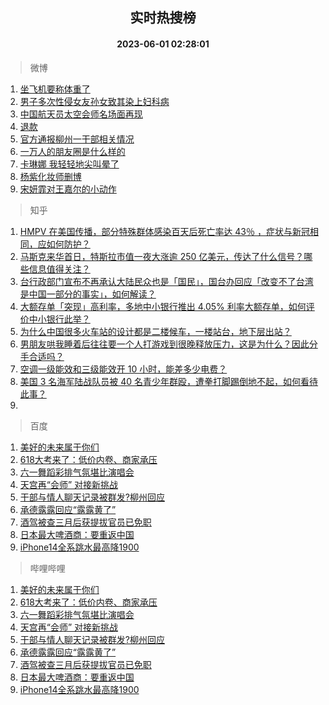 <div align="center"><h2>实时热搜榜</h2><h4>2023-06-01 02:28:01</h4></div>

> 微博  

1. [坐飞机要称体重了](https://s.weibo.com/weibo?q=%23%E5%9D%90%E9%A3%9E%E6%9C%BA%E8%A6%81%E7%A7%B0%E4%BD%93%E9%87%8D%E4%BA%86%23&t=31&band_rank=1&Refer=top)<br />
2. [男子多次性侵女友孙女致其染上妇科病](https://s.weibo.com/weibo?q=%23%E7%94%B7%E5%AD%90%E5%A4%9A%E6%AC%A1%E6%80%A7%E4%BE%B5%E5%A5%B3%E5%8F%8B%E5%AD%99%E5%A5%B3%E8%87%B4%E5%85%B6%E6%9F%93%E4%B8%8A%E5%A6%87%E7%A7%91%E7%97%85%23&t=31&band_rank=2&Refer=top)<br />
3. [中国航天员太空会师名场面再现](https://s.weibo.com/weibo?q=%23%E4%B8%AD%E5%9B%BD%E8%88%AA%E5%A4%A9%E5%91%98%E5%A4%AA%E7%A9%BA%E4%BC%9A%E5%B8%88%E5%90%8D%E5%9C%BA%E9%9D%A2%E5%86%8D%E7%8E%B0%23&t=31&band_rank=3&Refer=top)<br />
4. [退款](https://s.weibo.com/weibo?q=%E9%80%80%E6%AC%BE&t=31&band_rank=4&Refer=top)<br />
5. [官方通报柳州一干部相关情况](https://s.weibo.com/weibo?q=%23%E5%AE%98%E6%96%B9%E9%80%9A%E6%8A%A5%E6%9F%B3%E5%B7%9E%E4%B8%80%E5%B9%B2%E9%83%A8%E7%9B%B8%E5%85%B3%E6%83%85%E5%86%B5%23&t=31&band_rank=5&Refer=top)<br />
6. [一万人的朋友圈是什么样的](https://s.weibo.com/weibo?q=%23%E4%B8%80%E4%B8%87%E4%BA%BA%E7%9A%84%E6%9C%8B%E5%8F%8B%E5%9C%88%E6%98%AF%E4%BB%80%E4%B9%88%E6%A0%B7%E7%9A%84%23&t=31&band_rank=6&Refer=top)<br />
7. [卡琳娜 我轻轻地尖叫晕了](https://s.weibo.com/weibo?q=%E5%8D%A1%E7%90%B3%E5%A8%9C%20%E6%88%91%E8%BD%BB%E8%BD%BB%E5%9C%B0%E5%B0%96%E5%8F%AB%E6%99%95%E4%BA%86&t=31&band_rank=7&Refer=top)<br />
8. [杨紫化妆师删博](https://s.weibo.com/weibo?q=%23%E6%9D%A8%E7%B4%AB%E5%8C%96%E5%A6%86%E5%B8%88%E5%88%A0%E5%8D%9A%23&t=31&band_rank=8&Refer=top)<br />
9. [宋妍霏对王嘉尔的小动作](https://s.weibo.com/weibo?q=%23%E5%AE%8B%E5%A6%8D%E9%9C%8F%E5%AF%B9%E7%8E%8B%E5%98%89%E5%B0%94%E7%9A%84%E5%B0%8F%E5%8A%A8%E4%BD%9C%23&t=31&band_rank=9&Refer=top)<br />

> 知乎  

1. [HMPV 在美国传播，部分特殊群体感染百天后死亡率达 43％ ，症状与新冠相同，应如何防护？](https://www.zhihu.com/question/603980078)<br />
2. [马斯克来华首日，特斯拉市值一夜大涨逾 250 亿美元，传达了什么信号？哪些信息值得关注？](https://www.zhihu.com/question/604022867)<br />
3. [台行政部门宣布不再承认大陆民众也是「国民」，国台办回应「改变不了台湾是中国一部分的事实」，如何解读？](https://www.zhihu.com/question/604009085)<br />
4. [大额存单「突现」高利率，多地中小银行推出 4.05% 利率大额存单，如何评价中小银行此举？](https://www.zhihu.com/question/604069185)<br />
5. [为什么中国很多火车站的设计都是二楼候车，一楼站台，地下层出站？](https://www.zhihu.com/question/21422520)<br />
6. [男朋友哄我睡着后往往要一个人打游戏到很晚释放压力，这是为什么？因此分手合适吗？](https://www.zhihu.com/question/597228825)<br />
7. [空调一级能效和三级能效开 10 小时，能差多少电费？](https://www.zhihu.com/question/329341284)<br />
8. [美国 3 名海军陆战队员被 40 名青少年群殴，遭拳打脚踢倒地不起，如何看待此事？](https://www.zhihu.com/question/603997400)<br />
9. []()<br />

> 百度  

1. [美好的未来属于你们](https://www.baidu.com/s?wd=%E7%BE%8E%E5%A5%BD%E7%9A%84%E6%9C%AA%E6%9D%A5%E5%B1%9E%E4%BA%8E%E4%BD%A0%E4%BB%AC&sa=fyb_news&rsv_dl=fyb_news)<br />
2. [618大考来了：低价内卷、商家承压](https://www.baidu.com/s?wd=618%E5%A4%A7%E8%80%83%E6%9D%A5%E4%BA%86%EF%BC%9A%E4%BD%8E%E4%BB%B7%E5%86%85%E5%8D%B7%E3%80%81%E5%95%86%E5%AE%B6%E6%89%BF%E5%8E%8B&sa=fyb_news&rsv_dl=fyb_news)<br />
3. [六一舞蹈彩排气氛堪比演唱会](https://www.baidu.com/s?wd=%E5%85%AD%E4%B8%80%E8%88%9E%E8%B9%88%E5%BD%A9%E6%8E%92%E6%B0%94%E6%B0%9B%E5%A0%AA%E6%AF%94%E6%BC%94%E5%94%B1%E4%BC%9A&sa=fyb_news&rsv_dl=fyb_news)<br />
4. [天宫再“会师” 对接新挑战](https://www.baidu.com/s?wd=%E5%A4%A9%E5%AE%AB%E5%86%8D%E2%80%9C%E4%BC%9A%E5%B8%88%E2%80%9D+%E5%AF%B9%E6%8E%A5%E6%96%B0%E6%8C%91%E6%88%98&sa=fyb_news&rsv_dl=fyb_news)<br />
5. [干部与情人聊天记录被群发?柳州回应](https://www.baidu.com/s?wd=%E5%B9%B2%E9%83%A8%E4%B8%8E%E6%83%85%E4%BA%BA%E8%81%8A%E5%A4%A9%E8%AE%B0%E5%BD%95%E8%A2%AB%E7%BE%A4%E5%8F%91%3F%E6%9F%B3%E5%B7%9E%E5%9B%9E%E5%BA%94&sa=fyb_news&rsv_dl=fyb_news)<br />
6. [承德露露回应“露露黄了”](https://www.baidu.com/s?wd=%E6%89%BF%E5%BE%B7%E9%9C%B2%E9%9C%B2%E5%9B%9E%E5%BA%94%E2%80%9C%E9%9C%B2%E9%9C%B2%E9%BB%84%E4%BA%86%E2%80%9D&sa=fyb_news&rsv_dl=fyb_news)<br />
7. [酒驾被查三月后获提拔官员已免职](https://www.baidu.com/s?wd=%E9%85%92%E9%A9%BE%E8%A2%AB%E6%9F%A5%E4%B8%89%E6%9C%88%E5%90%8E%E8%8E%B7%E6%8F%90%E6%8B%94%E5%AE%98%E5%91%98%E5%B7%B2%E5%85%8D%E8%81%8C&sa=fyb_news&rsv_dl=fyb_news)<br />
8. [日本最大啤酒商：要重返中国](https://www.baidu.com/s?wd=%E6%97%A5%E6%9C%AC%E6%9C%80%E5%A4%A7%E5%95%A4%E9%85%92%E5%95%86%EF%BC%9A%E8%A6%81%E9%87%8D%E8%BF%94%E4%B8%AD%E5%9B%BD&sa=fyb_news&rsv_dl=fyb_news)<br />
9. [iPhone14全系跳水最高降1900](https://www.baidu.com/s?wd=iPhone14%E5%85%A8%E7%B3%BB%E8%B7%B3%E6%B0%B4%E6%9C%80%E9%AB%98%E9%99%8D1900&sa=fyb_news&rsv_dl=fyb_news)<br />

> 哔哩哔哩  

1. [美好的未来属于你们](https://www.baidu.com/s?wd=%E7%BE%8E%E5%A5%BD%E7%9A%84%E6%9C%AA%E6%9D%A5%E5%B1%9E%E4%BA%8E%E4%BD%A0%E4%BB%AC&sa=fyb_news&rsv_dl=fyb_news)<br />
2. [618大考来了：低价内卷、商家承压](https://www.baidu.com/s?wd=618%E5%A4%A7%E8%80%83%E6%9D%A5%E4%BA%86%EF%BC%9A%E4%BD%8E%E4%BB%B7%E5%86%85%E5%8D%B7%E3%80%81%E5%95%86%E5%AE%B6%E6%89%BF%E5%8E%8B&sa=fyb_news&rsv_dl=fyb_news)<br />
3. [六一舞蹈彩排气氛堪比演唱会](https://www.baidu.com/s?wd=%E5%85%AD%E4%B8%80%E8%88%9E%E8%B9%88%E5%BD%A9%E6%8E%92%E6%B0%94%E6%B0%9B%E5%A0%AA%E6%AF%94%E6%BC%94%E5%94%B1%E4%BC%9A&sa=fyb_news&rsv_dl=fyb_news)<br />
4. [天宫再“会师” 对接新挑战](https://www.baidu.com/s?wd=%E5%A4%A9%E5%AE%AB%E5%86%8D%E2%80%9C%E4%BC%9A%E5%B8%88%E2%80%9D+%E5%AF%B9%E6%8E%A5%E6%96%B0%E6%8C%91%E6%88%98&sa=fyb_news&rsv_dl=fyb_news)<br />
5. [干部与情人聊天记录被群发?柳州回应](https://www.baidu.com/s?wd=%E5%B9%B2%E9%83%A8%E4%B8%8E%E6%83%85%E4%BA%BA%E8%81%8A%E5%A4%A9%E8%AE%B0%E5%BD%95%E8%A2%AB%E7%BE%A4%E5%8F%91%3F%E6%9F%B3%E5%B7%9E%E5%9B%9E%E5%BA%94&sa=fyb_news&rsv_dl=fyb_news)<br />
6. [承德露露回应“露露黄了”](https://www.baidu.com/s?wd=%E6%89%BF%E5%BE%B7%E9%9C%B2%E9%9C%B2%E5%9B%9E%E5%BA%94%E2%80%9C%E9%9C%B2%E9%9C%B2%E9%BB%84%E4%BA%86%E2%80%9D&sa=fyb_news&rsv_dl=fyb_news)<br />
7. [酒驾被查三月后获提拔官员已免职](https://www.baidu.com/s?wd=%E9%85%92%E9%A9%BE%E8%A2%AB%E6%9F%A5%E4%B8%89%E6%9C%88%E5%90%8E%E8%8E%B7%E6%8F%90%E6%8B%94%E5%AE%98%E5%91%98%E5%B7%B2%E5%85%8D%E8%81%8C&sa=fyb_news&rsv_dl=fyb_news)<br />
8. [日本最大啤酒商：要重返中国](https://www.baidu.com/s?wd=%E6%97%A5%E6%9C%AC%E6%9C%80%E5%A4%A7%E5%95%A4%E9%85%92%E5%95%86%EF%BC%9A%E8%A6%81%E9%87%8D%E8%BF%94%E4%B8%AD%E5%9B%BD&sa=fyb_news&rsv_dl=fyb_news)<br />
9. [iPhone14全系跳水最高降1900](https://www.baidu.com/s?wd=iPhone14%E5%85%A8%E7%B3%BB%E8%B7%B3%E6%B0%B4%E6%9C%80%E9%AB%98%E9%99%8D1900&sa=fyb_news&rsv_dl=fyb_news)<br />
